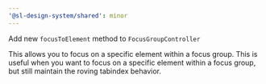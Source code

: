 ```yaml
---
'@sl-design-system/shared': minor
---
```


Add new `focusToElement` method to `FocusGroupController`

This allows you to focus on a specific element within a focus group. This is
useful when you want to focus on a specific element within a focus group, but still
maintain the roving tabindex behavior.
